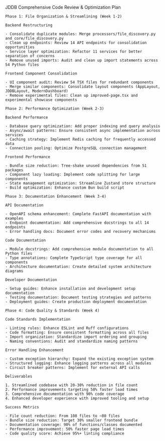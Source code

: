 JDDB Comprehensive Code Review & Optimization Plan

    Phase 1: File Organization & Streamlining (Week 1-2)

    Backend Restructuring

    - Consolidate duplicate modules: Merge processors/file_discovery.py and core/file_discovery.py
    - Clean up endpoints: Review 14 API endpoints for consolidation opportunities
    - Service layer optimization: Refactor 11 services for better separation of concerns
    - Remove unused imports: Audit and clean up import statements across 54 Python files

    Frontend Component Consolidation

    - UI component audit: Review 54 TSX files for redundant components
    - Merge similar components: Consolidate layout components (AppLayout, JDDBLayout, ModernDashboard)
    - Remove experimental files: Clean up improved-page.tsx and experimental showcase components

    Phase 2: Performance Optimization (Week 2-3)

    Backend Performance

    - Database query optimization: Add proper indexing and query analysis
    - Async/await patterns: Ensure consistent async implementation across services
    - Caching strategy: Implement Redis caching for frequently accessed data
    - Connection pooling: Optimize PostgreSQL connection management

    Frontend Performance

    - Bundle size reduction: Tree-shake unused dependencies from 51 packages
    - Component lazy loading: Implement code splitting for large components
    - State management optimization: Streamline Zustand store structure
    - Build optimization: Enhance custom Bun build script

    Phase 3: Documentation Enhancement (Week 3-4)

    API Documentation

    - OpenAPI schema enhancement: Complete FastAPI documentation with examples
    - Endpoint documentation: Add comprehensive docstrings to all 14 endpoints
    - Error handling docs: Document error codes and recovery mechanisms

    Code Documentation

    - Module docstrings: Add comprehensive module documentation to all Python files
    - Type annotations: Complete TypeScript type coverage for all components
    - Architecture documentation: Create detailed system architecture diagrams

    Developer Documentation

    - Setup guides: Enhance installation and development setup documentation
    - Testing documentation: Document testing strategies and patterns
    - Deployment guides: Create production deployment documentation

    Phase 4: Code Quality & Standards (Week 4)

    Code Standards Implementation

    - Linting rules: Enhance ESLint and Ruff configurations
    - Code formatting: Ensure consistent formatting across all files
    - Import organization: Standardize import ordering and grouping
    - Naming conventions: Audit and standardize naming patterns

    Error Handling Enhancement

    - Custom exception hierarchy: Expand the existing exception system
    - Structured logging: Enhance logging patterns across all modules
    - Circuit breaker patterns: Implement for external API calls

    Deliverables

    1. Streamlined codebase with 20-30% reduction in file count
    2. Performance improvements targeting 50% faster load times
    3. Comprehensive documentation with 90% code coverage
    4. Enhanced developer experience with improved tooling and setup

    Success Metrics

    - File count reduction: From 108 files to ~80 files
    - Bundle size reduction: Target 30% smaller frontend bundle
    - Documentation coverage: 90% of functions/classes documented
    - Performance improvement: 50% faster page load times
    - Code quality score: Achieve 95%+ linting compliance

